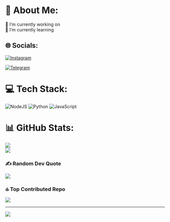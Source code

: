 # 💫 About Me:
🔭 I’m currently working on<br>🌱 I’m currently learning<br>



## 🌐 Socials:
[![Instagram](https://img.shields.io/badge/Instagram-%23E4405F.svg?logo=Instagram&logoColor=white)](https://instagram.com/@mr_uclml) 

[![Telegram](https://img.shields.io/badge/Telegram-%23E4405F.svg?logo=Telegram&logoColor=white)](https://trelegram.com/@mr_uclml)


# 💻 Tech Stack:
![NodeJS](https://img.shields.io/badge/node.js-6DA55F?style=for-the-badge&logo=node.js&logoColor=white) ![Python](https://img.shields.io/badge/python-3670A0?style=for-the-badge&logo=python&logoColor=ffdd54) ![JavaScript](https://img.shields.io/badge/javascript-%23323330.svg?style=for-the-badge&logo=javascript&logoColor=%23F7DF1E)

# 📊 GitHub Stats:
![](https://github-readme-streak-stats.herokuapp.com/?user=mr-uclml&theme=blue-green&hide_border=false)<br/>
![](https://github-readme-stats.vercel.app/api/top-langs/?username=mr-uclml&theme=blue-green&hide_border=false&include_all_commits=true&count_private=true&layout=compact)

### ✍️ Random Dev Quote
![](https://quotes-github-readme.vercel.app/api?type=horizontal&theme=radical)

### 🔝 Top Contributed Repo
![](https://github-contributor-stats.vercel.app/api?username=mr-uclml&limit=5&theme=dark&combine_all_yearly_contributions=true)

---
[![](https://visitcount.itsvg.in/api?id=mr-uclml&icon=0&color=0)](https://visitcount.itsvg.in)

<!-- Proudly created with GPRM ( https://gprm.itsvg.in ) -->
